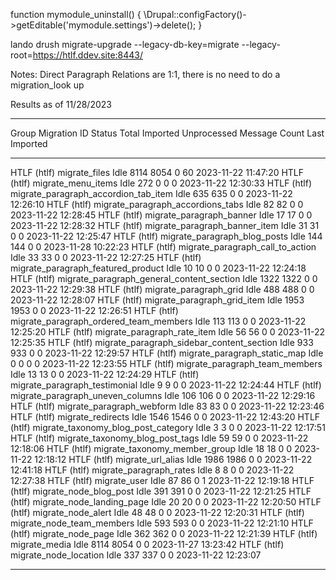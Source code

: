function mymodule_uninstall() {
  \Drupal::configFactory()->getEditable('mymodule.settings')->delete();
}

lando drush migrate-upgrade --legacy-db-key=migrate --legacy-root=https://htlf.ddev.site:8443/

Notes:
Direct Paragraph Relations are 1:1, there is no need to do a migration_look up


Results as of 11/28/2023

 ------------- ------------------------------------------- -------- ------- ---------- ------------- --------------- ---------------------
  Group         Migration ID                                Status   Total   Imported   Unprocessed   Message Count   Last Imported
 ------------- ------------------------------------------- -------- ------- ---------- ------------- --------------- ---------------------
  HTLF (htlf)   migrate_files                               Idle     8114    8054       0             60              2023-11-22 11:47:20
  HTLF (htlf)   migrate_menu_items                          Idle     272     0          0             0               2023-11-22 12:30:33
  HTLF (htlf)   migrate_paragraph_accordion_tab_item        Idle     635     635        0             0               2023-11-22 12:26:10
  HTLF (htlf)   migrate_paragraph_accordions_tabs           Idle     82      82         0             0               2023-11-22 12:28:45
  HTLF (htlf)   migrate_paragraph_banner                    Idle     17      17         0             0               2023-11-22 12:28:32
  HTLF (htlf)   migrate_paragraph_banner_item               Idle     31      31         0             0               2023-11-22 12:25:47
  HTLF (htlf)   migrate_paragraph_blog_posts                Idle     144     144        0             0               2023-11-28 10:22:23
  HTLF (htlf)   migrate_paragraph_call_to_action            Idle     33      33         0             0               2023-11-22 12:27:25
  HTLF (htlf)   migrate_paragraph_featured_product          Idle     10      10         0             0               2023-11-22 12:24:18
  HTLF (htlf)   migrate_paragraph_general_content_section   Idle     1322    1322       0             0               2023-11-22 12:29:38
  HTLF (htlf)   migrate_paragraph_grid                      Idle     488     488        0             0               2023-11-22 12:28:07
  HTLF (htlf)   migrate_paragraph_grid_item                 Idle     1953    1953       0             0               2023-11-22 12:26:51
  HTLF (htlf)   migrate_paragraph_ordered_team_members      Idle     113     113        0             0               2023-11-22 12:25:20
  HTLF (htlf)   migrate_paragraph_rate_item                 Idle     56      56         0             0               2023-11-22 12:25:35
  HTLF (htlf)   migrate_paragraph_sidebar_content_section   Idle     933     933        0             0               2023-11-22 12:29:57
  HTLF (htlf)   migrate_paragraph_static_map                Idle     0       0          0             0               2023-11-22 12:23:55
  HTLF (htlf)   migrate_paragraph_team_members              Idle     13      13         0             0               2023-11-22 12:24:29
  HTLF (htlf)   migrate_paragraph_testimonial               Idle     9       9          0             0               2023-11-22 12:24:44
  HTLF (htlf)   migrate_paragraph_uneven_columns            Idle     106     106        0             0               2023-11-22 12:29:16
  HTLF (htlf)   migrate_paragraph_webform                   Idle     83      83         0             0               2023-11-22 12:23:46
  HTLF (htlf)   migrate_redirects                           Idle     1546    1546       0             0               2023-11-22 12:43:20
  HTLF (htlf)   migrate_taxonomy_blog_post_category         Idle     3       3          0             0               2023-11-22 12:17:51
  HTLF (htlf)   migrate_taxonomy_blog_post_tags             Idle     59      59         0             0               2023-11-22 12:18:06
  HTLF (htlf)   migrate_taxonomy_member_group               Idle     18      18         0             0               2023-11-22 12:18:12
  HTLF (htlf)   migrate_url_alias                           Idle     1986    1986       0             0               2023-11-22 12:41:18
  HTLF (htlf)   migrate_paragraph_rates                     Idle     8       8          0             0               2023-11-22 12:27:38
  HTLF (htlf)   migrate_user                                Idle     87      86         0             1               2023-11-22 12:19:18
  HTLF (htlf)   migrate_node_blog_post                      Idle     391     391        0             0               2023-11-22 12:21:25
  HTLF (htlf)   migrate_node_landing_page                   Idle     20      20         0             0               2023-11-22 12:20:50
  HTLF (htlf)   migrate_node_alert                          Idle     48      48         0             0               2023-11-22 12:20:31
  HTLF (htlf)   migrate_node_team_members                   Idle     593     593        0             0               2023-11-22 12:21:10
  HTLF (htlf)   migrate_node_page                           Idle     362     362        0             0               2023-11-22 12:21:39
  HTLF (htlf)   migrate_media                               Idle     8114    8054       0             0               2023-11-27 13:23:42
  HTLF (htlf)   migrate_node_location                       Idle     337     337        0             0               2023-11-22 12:23:07
 ------------- ------------------------------------------- -------- ------- ---------- ------------- --------------- ---------------------